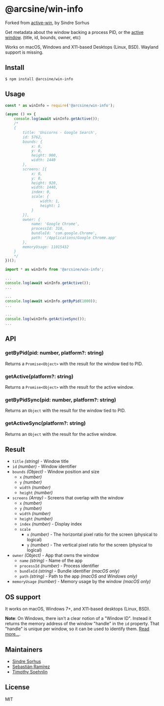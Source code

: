 # @arcsine/win-info
Forked from [active-win](https://github.com/sindresorhus/active-win), by Sindre Sorhus

Get metadata about the window backing a process PID, or the [active window](https://en.wikipedia.org/wiki/Active_window). (title, id, bounds, owner, etc)

Works on macOS, Windows and X11-based Desktops (Linux, BSD). Wayland support is missing.

## Install

```
$ npm install @arcsine/win-info
```

## Usage

```js
const * as winInfo = require('@arcsine/win-info');

(async () => {
	console.log(await winInfo.getActive());
	/*
	{
		title: 'Unicorns - Google Search',
		id: 5762,
		bounds: {
			x: 0,
			y: 0,
			height: 900,
			width: 1440
		},
		screens: [{
			x: 0,
			y: 0, 
			height: 920,
			width: 1440,
			index: 0,
			scale: {
				width: 1,
				height: 1
			}
		}],
		owner: {
			name: 'Google Chrome',
			processId: 310,
			bundleId: 'com.google.Chrome',
			path: '/Applications/Google Chrome.app'
		},
		memoryUsage: 11015432
	}
	*/
})();
```


```ts
import * as winInfo from '@arcsine/win-info';

...
console.log(await winInfo.getActive());
...

...
console.log(await winInfo.getByPid(1000));
...

...
console.log(winInfo.getActiveSync());
...

```

## API

### getByPid(pid: number, platform?: string)

Returns a `Promise<Object>` with the result for the window tied to PID.

### getActive(platform?: string)

Returns a `Promise<Object>` with the result for the active window.

### getByPidSync(pid: number, platform?: string)

Returns an `Object` with the result for the window tied to PID.

### getActiveSync(platform?: string)

Returns an `Object` with the result for the active window.

## Result

- `title` *(string)* - Window title
- `id` *(number)* - Window identifier
- `bounds` *(Object)* - Window position and size
	- `x` *(number)*
	- `y` *(number)*
	- `width` *(number)*
	- `height` *(number)*
- `screens` *(Array)* - Screens that overlap with the window
	- `x` *(number)*
	- `y` *(number)*
	- `width` *(number)*
	- `height` *(number)*
	- `index` *(number)* - Display index
	- `scale` 
		- `x` *(number)* - The horizontal pixel ratio for the screen (physical to logical)
		- `y` *(number)* - The vertical pixel ratio for the screen (physical to logical)
- `owner` *(Object)* - App that owns the window
	- `name` *(string)* - Name of the app
	- `processId` *(number)* - Process identifier
	- `bundleId` *(string)* - Bundle identifier *(macOS only)*
	- `path` *(string)* - Path to the app *(macOS and Windows only)*
- `memoryUsage` *(number)* - Memory usage by the window *(macOS only)*


## OS support

It works on macOS, Windows 7+, and X11-based desktops (Linux, BSD).

**Note**: On Windows, there isn't a clear notion of a "Window ID". Instead it returns the memory address of the window "handle" in the `id` property. That "handle" is unique per window, so it can be used to identify them. [Read more…](https://msdn.microsoft.com/en-us/library/windows/desktop/ms632597(v=vs.85).aspx#window_handle).

## Maintainers
- [Sindre Sorhus](https://github.com/sindresorhus)
- [Sebastián Ramírez](https://github.com/tiangolo)
- [Timothy Soehnlin](https://github.com/arciisine)

## License

MIT
